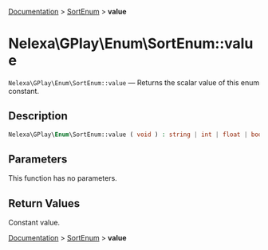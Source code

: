 [Documentation](../../README.md) > [SortEnum](README.md) > **value**

# Nelexa\GPlay\Enum\SortEnum::value
`Nelexa\GPlay\Enum\SortEnum::value` — Returns the scalar value of this enum constant.

## Description
```php
Nelexa\GPlay\Enum\SortEnum::value ( void ) : string | int | float | bool | array | null
```

## Parameters
This function has no parameters.

## Return Values
Constant value.

[Documentation](../../README.md) > [SortEnum](README.md) > **value**
